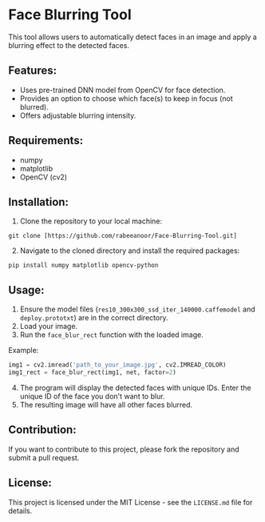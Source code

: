 
# Face Blurring Tool

This tool allows users to automatically detect faces in an image and apply a blurring effect to the detected faces.

## Features:
- Uses pre-trained DNN model from OpenCV for face detection.
- Provides an option to choose which face(s) to keep in focus (not blurred).
- Offers adjustable blurring intensity.

## Requirements:
- numpy
- matplotlib
- OpenCV (cv2)
  
## Installation:
1. Clone the repository to your local machine:
```
git clone [https://github.com/rabeeanoor/Face-Blurring-Tool.git]
```

2. Navigate to the cloned directory and install the required packages:
```
pip install numpy matplotlib opencv-python
```

## Usage:
1. Ensure the model files (`res10_300x300_ssd_iter_140000.caffemodel` and `deploy.prototxt`) are in the correct directory.
2. Load your image.
3. Run the `face_blur_rect` function with the loaded image.

Example:
```python
img1 = cv2.imread('path_to_your_image.jpg', cv2.IMREAD_COLOR)
img1_rect = face_blur_rect(img1, net, factor=2)
```

4. The program will display the detected faces with unique IDs. Enter the unique ID of the face you don't want to blur.
5. The resulting image will have all other faces blurred.

## Contribution:
If you want to contribute to this project, please fork the repository and submit a pull request.

## License:
This project is licensed under the MIT License - see the `LICENSE.md` file for details.
